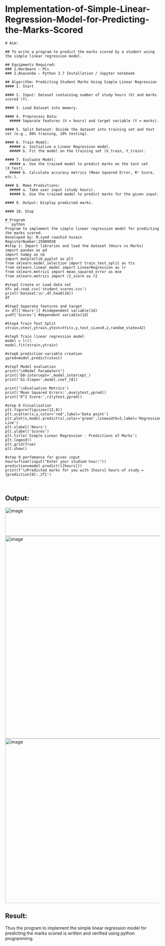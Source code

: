 # Implementation-of-Simple-Linear-Regression-Model-for-Predicting-the-Marks-Scored

 
```
# Aim:         

## To write a program to predict the marks scored by a student using the simple linear regression model.

## Equipments Required:
### 1.Hardware – PCs
### 2.Anaconda – Python 3.7 Installation / Jupyter notebook

## Algorithm: Predicting Student Marks Using Simple Linear Regression
#### 1. Start

#### 2. Input: Dataset containing number of study hours (X) and marks scored (Y).

#### 3. Load Dataset into memory.

#### 4. Preprocess Data:
  ##### Separate features (X = hours) and target variable (Y = marks).

#### 5. Split Dataset: Divide the dataset into training set and test set (e.g., 80% training, 20% testing).

#### 6. Train Model:
  ##### a. Initialize a Linear Regression model.
  ##### b. Fit the model on the training set (X_train, Y_train).

#### 7. Evaluate Model:
  ##### a. Use the trained model to predict marks on the test set (X_test).
  ##### b. Calculate accuracy metrics (Mean Squared Error, R² Score, etc.).

#### 8. Make Predictions:
  ##### a. Take user input (study hours).
  ##### b. Use the trained model to predict marks for the given input.

#### 9. Output: Display predicted marks.

#### 10. Stop

# Program
```python
Program to implement the simple linear regression model for predicting the marks scored.
Developed by: M.syed raashid husain
RegisterNumber:25009038
#step 1: Import libraries and load the dataset (Hours vs Marks)
import pandas as pd 
import numpy as np
import matplotlib.pyplot as plt
from sklearn.model_selection import train_test_split as tts
from sklearn.linear_model import LinearRegression as lr
from sklearn.metrics import mean_squared_error as mse
from sklearn.metrics import r2_score as r2

#step2 Create or Load data set 
df= pd.read_csv('student_scores.csv')
print('Dataset:\n',df.head(10))
df

#Step3 Separate features and target
x= df[['Hours']] #independent variable(2d)
y=df['Scores'] #dependent variable(1d)

#Step4 Train Test Split
xtrain,xtest,ytrain,ytest=tts(x,y,test_size=0.2,random_state=42)

#step5 Train linear regression model
model = lr()
model.fit(xtrain,ytrain)

#step6 prediction variable creation
ypred=model.predict(xtest)

#step7 Model evaluation
print("\nModel Parameters")
print('b0-intercept=',model.intercept_)
print('b1-Slope=',model.coef_[0])

print('\nEvaluation Metrics')
print('Mean Squared Errors:',mse(ytest,ypred))
print('R^2 Score:',r2(ytest,ypred))

#step 8 Visualisation
plt.figure(figsize=(12,8))
plt.scatter(x,y,color='red',label='Data point')
plt.plot(x,model.predict(x),color='green',linewidth=3,label='Regression Line')
plt.xlabel('Hours')
plt.ylabel('Scores')
plt.title('Simple Linear Regression - Predictions of Marks')
plt.legend()
plt.grid(True)
plt.show()

#step 9 perfomance for given input
hours=float(input("Enter your studied hour:"))
prediction=model.predict([[hours]])
print(f'\nPredicted marks for you with {hours} hours of study = {prediction[0]:.2f}')



```

## Output:
<img width="627" height="92" alt="image" src="https://github.com/user-attachments/assets/1ae7c396-e6c5-4884-a04b-692b41362b51" />

<img width="936" height="658" alt="image" src="https://github.com/user-attachments/assets/5a096e10-f5f6-498c-bd17-c2f0061eb1c3" />

<img width="519" height="534" alt="image" src="https://github.com/user-attachments/assets/d978ca9c-6057-485a-9662-c3f1affca9ce" />






## Result:
Thus the program to implement the simple linear regression model for predicting the marks scored is written and verified using python programming.
